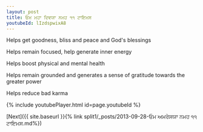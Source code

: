 ```yaml
---
layout: post
title: ਓਮ ਮਹਾ ਦਿਵਯਾ ਨਮਹ ੧੧ ਟਾਇਮਸ
youtubeId: lIzdspwixA8
---
```

 
 
Helps get goodness, bliss and peace and God's blessings
 
Helps remain focused, help generate inner energy 
 
Helps boost physical and mental health 
 
Helps remain grounded and generates a sense of gratitude towards the greater power 
 
Helps reduce bad karma
 
 
 
 


{% include youtubePlayer.html id=page.youtubeId %}
 
[Next]({{ site.baseurl }}{% link  split1/_posts/2013-09-28-ਓਮ ਅਮਰੇਸਯਾ ਨਮਹ ੧੧ ਟਾਇਮਸ.md%})
 
